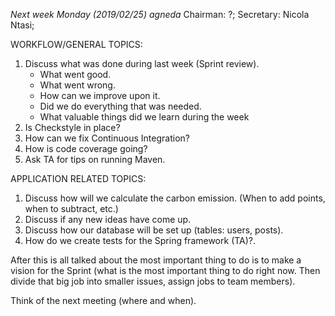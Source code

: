 *Next week Monday (2019/02/25) agneda*
Chairman: ?; Secretary: Nicola Ntasi;

WORKFLOW/GENERAL TOPICS:
1. Discuss what was done during last week (Sprint review).
    - What went good.
    - What went wrong.
    - How can we improve upon it.
    - Did we do everything that was needed. 
    - What valuable things did we learn during the week
6. Is Checkstyle in place?
7. How can we fix Continuous Integration?
8. How is code coverage going?
9. Ask TA for tips on running Maven.

APPLICATION RELATED TOPICS:
1. Discuss how will we calculate the carbon emission. (When to add points, when to subtract, etc.)
2. Discuss if any new ideas have come up.
3. Discuss how our database will be set up (tables: users, posts).
4. How do we create tests for the Spring framework (TA)?.

After this is all talked about the most important thing to do is to make a vision for the Sprint (what is
the most important thing to do right now. Then divide that big job into smaller issues, assign jobs to team
members).

Think of the next meeting (where and when).